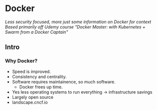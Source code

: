# Docker

*Less security focused, more just some information on Docker for context*
*Based primarily off Udemy course "Docker Master: with Kubernetes + Swarm from a Docker Captain"*

## Intro

### Why Docker?
* Speed is improved.
* Consistency and centrality.
* Software requires maintainence, so much software.
    * Docker frees up time.
* Yes less operating systems to run everything -> infrastructure savings
* Largely open source
* landscape.cncf.io